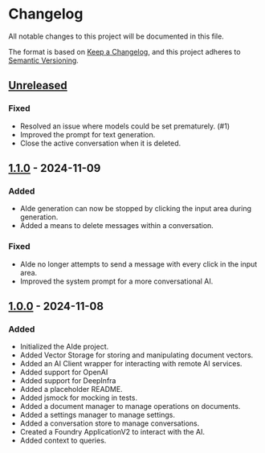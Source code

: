 # Changelog

All notable changes to this project will be documented in this file.

The format is based on [Keep a Changelog](https://keepachangelog.com/en/1.1.0/),
and this project adheres to [Semantic Versioning](https://semver.org/spec/v2.0.0.html).

## [Unreleased](https://github.com/nivthefox/foundryvtt-aide)
### Fixed
- Resolved an issue where models could be set prematurely. (#1)
- Improved the prompt for text generation.
- Close the active conversation when it is deleted.

## [1.1.0](https://github.com/nivthefox/foundryvtt-aide/releases/tag/1.1.0) - 2024-11-09
### Added
- AIde generation can now be stopped by clicking the input area during generation.
- Added a means to delete messages within a conversation.

### Fixed
- AIde no longer attempts to send a message with every click in the input area.
- Improved the system prompt for a more conversational AI.

## [1.0.0](https://github.com/nivthefox/foundryvtt-aide/releases/tag/1.0.0) - 2024-11-08
### Added
- Initialized the AIde project.
- Added Vector Storage for storing and manipulating document vectors.
- Added an AI Client wrapper for interacting with remote AI services.
- Added support for OpenAI
- Added support for DeepInfra
- Added a placeholder README.
- Added jsmock for mocking in tests.
- Added a document manager to manage operations on documents.
- Added a settings manager to manage settings.
- Added a conversation store to manage conversations.
- Created a Foundry ApplicationV2 to interact with the AI.
- Added context to queries.
